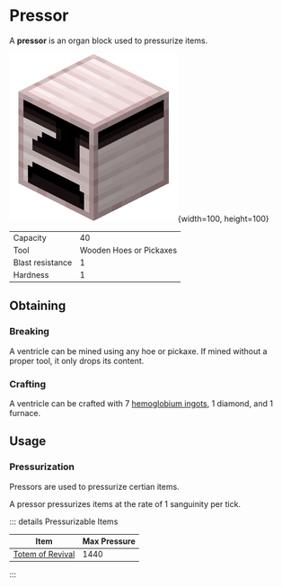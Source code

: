 # Pressor

A **pressor** is an organ block used to pressurize items.

![Pressor](./pressor.png){width=100, height=100}

|                  |                         |
| ---------------- | ----------------------- |
| Capacity         | 40                      |
| Tool             | Wooden Hoes or Pickaxes |
| Blast resistance | 1                       |
| Hardness         | 1                       |

## Obtaining

### Breaking

A ventricle can be mined using any hoe or pickaxe. If mined without a proper tool, it only drops its content.

### Crafting

A ventricle can be crafted with 7 [hemoglobium ingots](../misc-items/#hemoglobium-ingots), 1 diamond, and 1 furnace.

## Usage

### Pressurization

Pressors are used to pressurize certian items.

A pressor pressurizes items at the rate of 1 sanguinity per tick.

::: details Pressurizable Items

| Item                        | Max Pressure |
| --------------------------- | ------------ |
| [Totem of Revival](../misc-items/#totem-of-revival)        | 1440         |

:::
